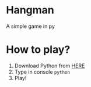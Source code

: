 # Hangman
A simple game in py

# How to play?
1. Download Python from [HERE](https://www.python.org/downloads/)
2. Type in console `python`
3. Play!
